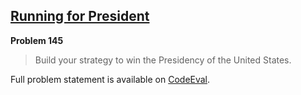 [Running for President][ce]
---------------------------

**Problem 145**

> Build your strategy to win the Presidency of the United States.

Full problem statement is available on [CodeEval][ce].

[ce]: https://www.codeeval.com/browse/145/
      "View problem statement on CodeEval"
